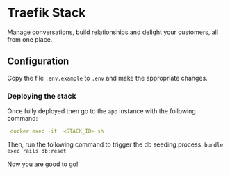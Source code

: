 # Traefik Stack

Manage conversations, build relationships and delight your customers, all from one place.

## Configuration

Copy the file `.env.example` to `.env` and make the appropriate changes.

### Deploying the stack
Once fully deployed then go to the `app` instance with the following command:
```yaml
 docker exec -it  <STACK_ID> sh 
```

Then, run the following command to trigger the db seeding process:
`bundle exec rails db:reset`

Now you are good to go!
